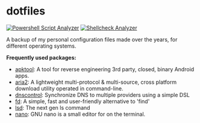 # dotfiles

[![Powershell Script Analyzer](https://github.com/Yash-Garg/dotfiles/actions/workflows/analyzer.yaml/badge.svg)](https://github.com/Yash-Garg/dotfiles/actions/workflows/analyzer.yaml) [![Shellcheck Analyzer](https://github.com/Yash-Garg/dotfiles/actions/workflows/shellcheck.yaml/badge.svg)](https://github.com/Yash-Garg/dotfiles/actions/workflows/shellcheck.yaml)
 
A backup of my personal configuration files made over the years, for different operating systems.

**Frequently used packages:**

- [apktool](https://ibotpeaches.github.io/Apktool/): A tool for reverse engineering 3rd party, closed, binary Android apps.
- [aria2](https://github.com/aria2/aria2): A lightweight multi-protocol & multi-source, cross platform download utility operated in command-line.
- [dnscontrol](https://github.com/StackExchange/dnscontrol): Synchronize DNS to multiple providers using a simple DSL
- [fd](https://github.com/sharkdp/fd): A simple, fast and user-friendly alternative to 'find'
- [lsd](https://github.com/Peltoche/lsd): The next gen ls command
- [nano](https://www.nano-editor.org/): GNU nano is a small editor for on the terminal.

